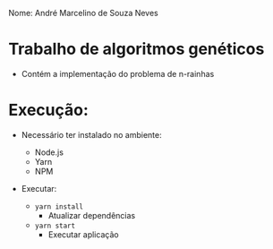 Nome: André Marcelino de Souza Neves

# Trabalho de algoritmos genéticos

- Contém a implementação do problema de n-rainhas



# Execução:

- Necessário ter instalado no ambiente:
  - Node.js
  - Yarn
  - NPM


- Executar:
  - `yarn install` 
    - Atualizar dependências
  - `yarn start` 
    - Executar aplicação